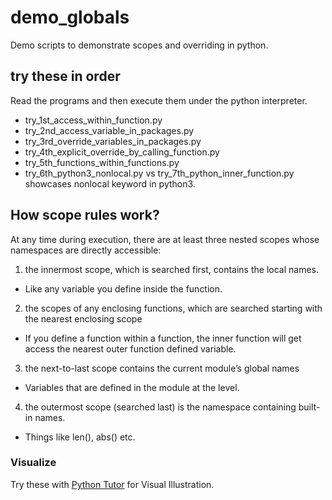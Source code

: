 # demo_globals

Demo scripts to demonstrate scopes and overriding in python.

## try these in order

Read the programs and then execute them under the python interpreter.

* try_1st_access_within_function.py
* try_2nd_access_variable_in_packages.py
* try_3rd_override_variables_in_packages.py
* try_4th_explicit_override_by_calling_function.py
* try_5th_functions_within_functions.py
* try_6th_python3_nonlocal.py vs try_7th_python_inner_function.py showcases nonlocal keyword in python3.

## How scope rules work?

At any time during execution, there are at least three nested scopes whose namespaces are directly 
accessible:

1. the innermost scope, which is searched first, contains the local names.
  * Like any variable you define inside the function.

2. the scopes of any enclosing functions, which are searched starting with the nearest enclosing scope
  * If you define a function within a function, the inner function will get access the nearest outer
  function defined variable.

3. the next-to-last scope contains the current module’s global names
  * Variables that are defined in the module at the level.
  
4. the outermost scope (searched last) is the namespace containing built-in names.
  * Things like len(), abs() etc.


### Visualize

Try these with [Python Tutor](http://www.pythontutor.com/) for Visual Illustration.



